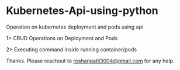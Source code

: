 # Kubernetes-Api-using-python
Operation on kubernetes deployment and pods using api

 1> CRUD Operations on Deployment and Pods
 
 2> Executing command inside running container/pods
 
 Thanks. Please reachout to roshanpatil3004@gmail.com for any help.

